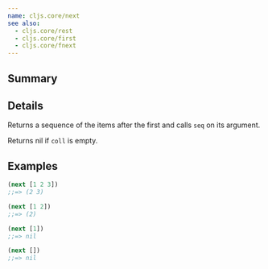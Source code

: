 ```yaml
---
name: cljs.core/next
see also:
  - cljs.core/rest
  - cljs.core/first
  - cljs.core/fnext
---
```


## Summary

## Details

Returns a sequence of the items after the first and calls `seq` on its argument.

Returns nil if `coll` is empty.

## Examples

```clj
(next [1 2 3])
;;=> (2 3)

(next [1 2])
;;=> (2)

(next [1])
;;=> nil

(next [])
;;=> nil
```
